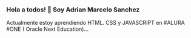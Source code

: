 ### Hola a todos! 👋 Soy Adrian Marcelo Sanchez
Actualmente estoy aprendiendo HTML. CSS y JAVASCRIPT en #ALURA  #ONE ( Oracle Next Education)...
